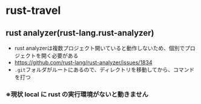 # rust-travel
## rust analyzer(rust-lang.rust-analyzer)
- rust analyzerは複数プロジェクト開いていると動作しないため、個別でプロジェクトを開く必要がある
- https://github.com/rust-lang/rust-analyzer/issues/1834
- `.git`フォルダがルートにあるので、ディレクトリを移動してから、コマンドを打つ
### ※現状 local に rust の実行環境がないと動きません
